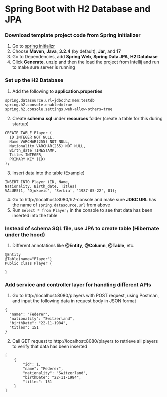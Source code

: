 # Spring Boot with H2 Database and JPA

### Download template project code from Spring Initializer
1. Go to [spring initializr](https://start.spring.io/)
2. Choose **Maven**, **Java**, **3.2.4** (by default), **Jar**, and **17**
3. Go to Dependencies, add **Spring Web**, **Spring Data JPA**, **H2 Database**
4. Click **Generate**, unzip and then the load the project from Intellij and run to make sure server is running

### Set up the H2 Database
1. Add the following to **application.properties**
```
spring.datasource.url=jdbc:h2:mem:testdb
spring.h2.console.enabled=true
spring.h2.console.settings.web-allow-others=true
```
2. Create **schema.sql** under **resources** folder (create a table for this during startup)
```
CREATE TABLE Player (
  ID INTEGER NOT NULL,
  Name VARCHAR(255) NOT NULL,
  Nationality VARCHAR(255) NOT NULL,
  Birth_date TIMESTAMP,
  Titles INTEGER,
  PRIMARY KEY (ID)
);
```
3. Insert data into the table (Example)
```
INSERT INTO Player (ID, Name, 
Nationality, Birth_date, Titles)
VALUES(1, 'Djokovic', 'Serbia', '1987-05-22', 81);
```
4. Go to http://localhost:8080/h2-console and make sure **JDBC URL** has the name of `spring.datasource.url` from above
5. Run `Select * from Player;` in the console to see that data has been inserted into the table

### Instead of schema SQL file, use JPA to create table (Hibernate under the hood)
1. Different annotations like **@Entity**, **@Column**, **@Table**, etc.
```
@Entity
@Table(name="Player")
Public class Player {

}
```
### Add service and controller layer for handling different APIs
1. Go to http://localhost:8080/players with POST request, using Postman, and input the following data in request body in JSON format
```
{
  "name": "Federer",
  "nationality": "Switzerland",
  "birthDate": "22-11-1984",
  "titles": 151
}
```
2. Call GET request to http://localhost:8080/players to retrieve all players to verify that data has been inserted
```
[
    {
        "id": 1,
        "name": "Federer",
        "nationality": "Switzerland",
        "birthDate": "22-11-1984",
        "titles": 151
    }
]
```
